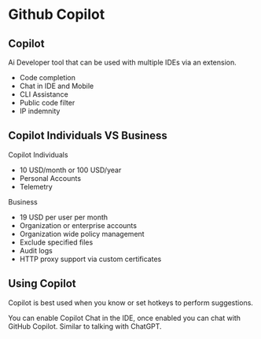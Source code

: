 # Github Copilot

## Copilot

Ai Developer tool that can be used with multiple IDEs via an extension.

- Code completion
- Chat in IDE and Mobile
- CLI Assistance
- Public code filter
- IP indemnity

## Copilot Individuals VS Business

Copilot Individuals

- 10 USD/month or 100 USD/year
- Personal Accounts
- Telemetry

Business

- 19 USD per user per month
- Organization or enterprise accounts
- Organization wide policy management
- Exclude specified files
- Audit logs
- HTTP proxy support via custom certificates

## Using Copilot

Copilot is best used when you know or set hotkeys to perform suggestions.

You can enable Copilot Chat in the IDE, once enabled you can chat with GitHub Copilot. Similar to talking with ChatGPT.